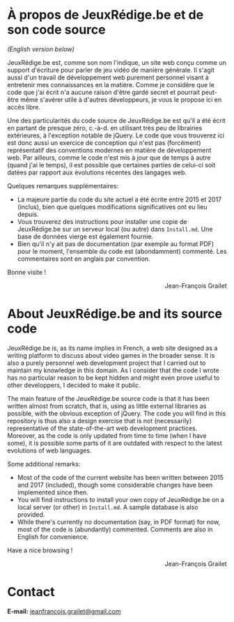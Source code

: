 # À propos de JeuxRédige.be et de son code source

_(English version below)_

JeuxRédige.be est, comme son nom l'indique, un site web conçu comme un support d'écriture pour 
parler de jeu vidéo de manière générale. Il s'agit aussi d'un travail de développement web 
purement personnel visant à entretenir mes connaissances en la matière. Comme je considère que le 
code que j'ai écrit n'a aucune raison d'être gardé secret et pourrait peut-être même s'avérer 
utile à d'autres développeurs, je vous le propose ici en accès libre.

Une des particularités du code source de JeuxRédige.be est qu'il a été écrit en partant de presque 
zéro, c.-à-d. en utilisant très peu de librairies extérieures, à l'exception notable de jQuery. Le 
code que vous trouverez ici est donc aussi un exercice de conception qui n'est pas (forcément) 
représentatif des conventions modernes en matière de développement web. Par ailleurs, comme le 
code n'est mis à jour que de temps à autre (quand j'ai le temps), il est possible que certaines 
parties de celui-ci soit datées par rapport aux évolutions récentes des langages web.

Quelques remarques supplémentaires:

* La majeure partie du code du site actuel a été écrite entre 2015 et 2017 (inclus), bien que 
  quelques modifications significatives ont eu lieu depuis.
* Vous trouverez des instructions pour installer une copie de JeuxRédige.be sur un serveur local 
  (ou autre) dans `Install.md`. Une base de données vierge est également fournie.
* Bien qu'il n'y ait pas de documentation (par exemple au format PDF) pour le moment, l'ensemble 
  du code est (abondamment) commenté. Les commentaires sont en anglais par convention.

Bonne visite !

<div style="text-align: right">Jean-François Grailet</div>

# About JeuxRédige.be and its source code

JeuxRédige.be is, as its name implies in French, a web site designed as a writing platform to 
discuss about video games in the broader sense. It is also a purely personnel web development 
project that I carried out to maintain my knowledge in this domain. As I consider that the code 
I wrote has no particular reason to be kept hidden and might even prove useful to other 
developpers, I decided to make it public.

The main feature of the JeuxRédige.be source code is that it has been written almost from scratch, 
that is, using as little external libraries as possible, with the obvious exception of jQuery. The 
code you will find in this repository is thus also a design exercise that is not (necessarily) 
representative of the state-of-the-art web development practices. Moreover, as the code is only 
updated from time to time (when I have some), it is possible some parts of it are outdated with 
respect to the latest evolutions of web languages.

Some additional remarks:

* Most of the code of the current website has been written between 2015 and 2017 (included), 
  though some considerable changes have been implemented since then.
* You will find instructions to install your own copy of JeuxRédige.be on a local server (or 
  other) in `Install.md`. A sample database is also provided.
* While there's currently no documentation (say, in PDF format) for now, most of the code is 
  (abundantly) commented. Comments are also in English for convenience.

Have a nice browsing !

<div style="text-align: right">Jean-François Grailet</div>

# Contact

**E-mail:** jeanfrancois.grailet@gmail.com